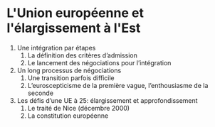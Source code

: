 # L'Union européenne et l'élargissement à l'Est

1. Une intégration par étapes
   1. La définition des critères d’admission
   2. Le lancement des négociations pour l’intégration
2. Un long processus de négociations
   1. Une transition parfois difficile
   2. L’euroscepticisme de la première vague, l’enthousiasme de la seconde
3. Les défis d’une UE à 25: élargissement et approfondissement
   1. Le traité de Nice \(décembre 2000\)
   2. La constitution européenne

